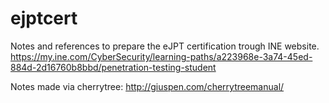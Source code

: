 # ejptcert
Notes and references to prepare the eJPT certification trough INE website.
https://my.ine.com/CyberSecurity/learning-paths/a223968e-3a74-45ed-884d-2d16760b8bbd/penetration-testing-student

Notes made via cherrytree: http://giuspen.com/cherrytreemanual/

